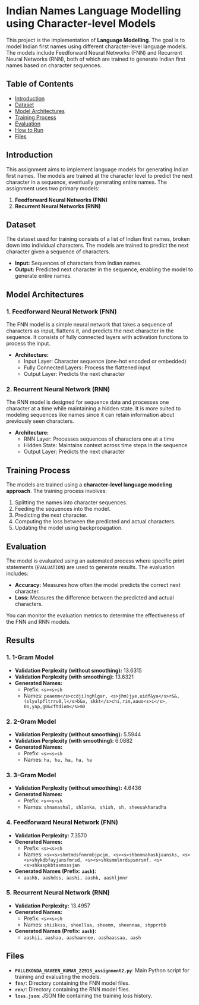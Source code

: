 # Indian Names Language Modelling using Character-level Models

This project is the implementation of **Language Modelling**. The goal is to model Indian first names using different character-level language models. The models include Feedforward Neural Networks (FNN) and Recurrent Neural Networks (RNN), both of which are trained to generate Indian first names based on character sequences.

## Table of Contents

- [Introduction](#introduction)
- [Dataset](#dataset)
- [Model Architectures](#model-architectures)
- [Training Process](#training-process)
- [Evaluation](#evaluation)
- [How to Run](#how-to-run)
- [Files](#files)

## Introduction

This assignment aims to implement language models for generating Indian first names. The models are trained at the character level to predict the next character in a sequence, eventually generating entire names. The assignment uses two primary models:

1. **Feedforward Neural Networks (FNN)**
2. **Recurrent Neural Networks (RNN)**

## Dataset

The dataset used for training consists of a list of Indian first names, broken down into individual characters. The models are trained to predict the next character given a sequence of characters.

- **Input:** Sequences of characters from Indian names.
- **Output:** Predicted next character in the sequence, enabling the model to generate entire names.

## Model Architectures

### 1. Feedforward Neural Network (FNN)

The FNN model is a simple neural network that takes a sequence of characters as input, flattens it, and predicts the next character in the sequence. It consists of fully connected layers with activation functions to process the input.

- **Architecture:**
  - Input Layer: Character sequence (one-hot encoded or embedded)
  - Fully Connected Layers: Process the flattened input
  - Output Layer: Predicts the next character

### 2. Recurrent Neural Network (RNN)

The RNN model is designed for sequence data and processes one character at a time while maintaining a hidden state. It is more suited to modeling sequences like names since it can retain information about previously seen characters.

- **Architecture:**
  - RNN Layer: Processes sequences of characters one at a time
  - Hidden State: Maintains context across time steps in the sequence
  - Output Layer: Predicts the next character

## Training Process

The models are trained using a **character-level language modeling approach**. The training process involves:

1. Splitting the names into character sequences.
2. Feeding the sequences into the model.
3. Predicting the next character.
4. Computing the loss between the predicted and actual characters.
5. Updating the model using backpropagation.

## Evaluation

The model is evaluated using an automated process where specific print statements (`EVALUATION`) are used to generate results. The evaluation includes:

- **Accuracy:** Measures how often the model predicts the correct next character.
- **Loss:** Measures the difference between the predicted and actual characters.

You can monitor the evaluation metrics to determine the effectiveness of the FNN and RNN models.

## Results

### 1. **1-Gram Model**
   - **Validation Perplexity (without smoothing):** 13.6315
   - **Validation Perplexity (with smoothing):** 13.6321
   - **Generated Names:**
     - Prefix: `<s><s>sh`
     - Names: `peaenm</s>ccdji)nghlgar, <s>jhm)jye,uidf&ya</s>r&&, (slyulpfltrru0,l</s>b&a, skkt</s>chi,rim,aauo<s>i</s>, 0o,yap,g0&cftdiom</s>m0`
   
### 2. **2-Gram Model**
   - **Validation Perplexity (without smoothing):** 5.5944
   - **Validation Perplexity (with smoothing):** 6.0882
   - **Generated Names:**
     - Prefix: `<s><s>sh`
     - Names: `ha, ha, ha, ha, ha`

### 3. **3-Gram Model**
   - **Validation Perplexity (without smoothing):** 4.6436
   - **Generated Names:**
     - Prefix: `<s><s>sh`
     - Names: `shnanashal, shlanka, shish, sh, sheesakharadha`

### 4. **Feedforward Neural Network (FNN)**
   - **Validation Perplexity:** 7.3570
   - **Generated Names:**
     - Prefix: `<s><s>sh`
     - Names: `<s><s>shmtmdsfnmrmbjpcjm, <s><s>shbnmnahaskjaansks, <s><s>shykdbfayjansfmrsd, <s><s>shksmmlnrdspsmrsmf, <s><s>shkaspkbtasmsssjan`
   - **Generated Names (Prefix: `aash`):**
     - `aashb, aashdss, aashi, aashk, aashljmnr`

### 5. **Recurrent Neural Network (RNN)**
   - **Validation Perplexity:** 13.4957
   - **Generated Names:**
     - Prefix: `<s><s>sh`
     - Names: `shiikkss, sheellaa, sheemm, sheennaa, shpprrbb`
   - **Generated Names (Prefix: `aash`):**
     - `aashii, aashaa, aashaannee, aashaassaa, aash`
       
## Files

- **`PALLEKONDA_NAVEEN_KUMAR_22915_assignment2.py`**: Main Python script for training and evaluating the models.
- **`fnn/`**: Directory containing the FNN model files.
- **`rnn/`**: Directory containing the RNN model files.
- **`loss.json`**: JSON file containing the training loss history.

